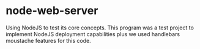 # node-web-server
Using NodeJS to test its core concepts.
This program was a test project to implement NodeJS deployment capabilities plus we used handlebars moustache features for this code.

